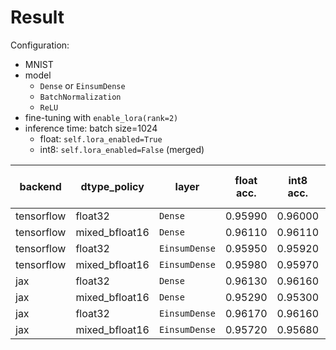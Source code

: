 # Result

Configuration:

- MNIST
- model
  - `Dense` or `EinsumDense`
  - `BatchNormalization`
  - `ReLU`
- fine-tuning with `enable_lora(rank=2)`
- inference time: batch size=1024
  - float: `self.lora_enabled=True`
  - int8: `self.lora_enabled=False` (merged)

|backend|dtype_policy|layer|float acc.|int8 acc.|float inference time|int8 inference time|inference time ratio|
|-|-|-|-|-|-|-|-|
|tensorflow|float32|`Dense`|0.95990|0.96000|0.00395s|0.00198s|0.501|
|tensorflow|mixed_bfloat16|`Dense`|0.96110|0.96110|0.00265s|0.00200s|0.755|
|tensorflow|float32|`EinsumDense`|0.95950|0.95920|0.00384s|0.00188s|0.490|
|tensorflow|mixed_bfloat16|`EinsumDense`|0.95980|0.95970|0.00258s|0.00200s|0.775|
|jax|float32|`Dense`|0.96130|0.96160|0.00304s|0.00132s|0.434|
|jax|mixed_bfloat16|`Dense`|0.95290|0.95300|0.00177s|0.00133s|0.751|
|jax|float32|`EinsumDense`|0.96170|0.96160|0.00302s|0.00132s|0.437|
|jax|mixed_bfloat16|`EinsumDense`|0.95720|0.95680|0.00176s|0.00125s|0.710|
